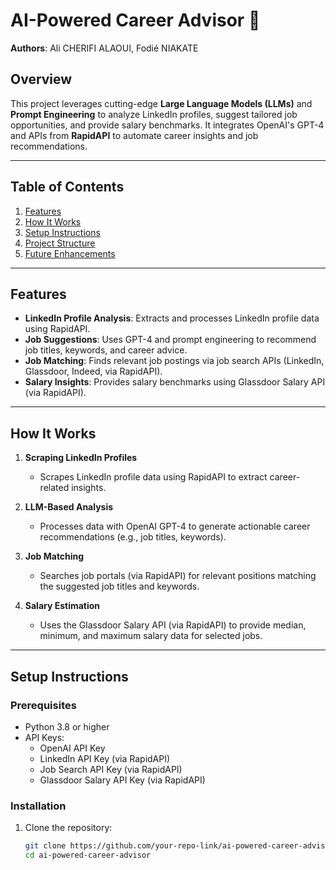 # AI-Powered Career Advisor 🚀  
**Authors**: Ali CHERIFI ALAOUI, Fodié NIAKATE  

## Overview  
This project leverages cutting-edge **Large Language Models (LLMs)** and **Prompt Engineering** to analyze LinkedIn profiles, suggest tailored job opportunities, and provide salary benchmarks. It integrates OpenAI's GPT-4 and APIs from **RapidAPI** to automate career insights and job recommendations.  

---

## Table of Contents  
1. [Features](#features)  
2. [How It Works](#how-it-works)  
3. [Setup Instructions](#setup-instructions)  
4. [Project Structure](#project-structure)  
5. [Future Enhancements](#future-enhancements)  

---

## Features  
- **LinkedIn Profile Analysis**: Extracts and processes LinkedIn profile data using RapidAPI.  
- **Job Suggestions**: Uses GPT-4 and prompt engineering to recommend job titles, keywords, and career advice.  
- **Job Matching**: Finds relevant job postings via job search APIs (LinkedIn, Glassdoor, Indeed, via RapidAPI).  
- **Salary Insights**: Provides salary benchmarks using Glassdoor Salary API (via RapidAPI).  

---

## How It Works  
1. **Scraping LinkedIn Profiles**  
   - Scrapes LinkedIn profile data using RapidAPI to extract career-related insights.  

2. **LLM-Based Analysis**  
   - Processes data with OpenAI GPT-4 to generate actionable career recommendations (e.g., job titles, keywords).  

3. **Job Matching**  
   - Searches job portals (via RapidAPI) for relevant positions matching the suggested job titles and keywords.  

4. **Salary Estimation**  
   - Uses the Glassdoor Salary API (via RapidAPI) to provide median, minimum, and maximum salary data for selected jobs.  

---

## Setup Instructions  

### Prerequisites  
- Python 3.8 or higher  
- API Keys:  
  - OpenAI API Key  
  - LinkedIn API Key (via RapidAPI)  
  - Job Search API Key (via RapidAPI)  
  - Glassdoor Salary API Key (via RapidAPI)  

### Installation  
1. Clone the repository:  
   ```bash
   git clone https://github.com/your-repo-link/ai-powered-career-advisor.git
   cd ai-powered-career-advisor
